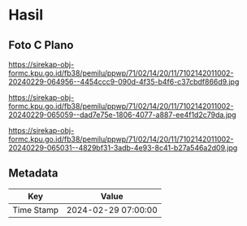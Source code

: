 # Hasil

## Foto C Plano

https://sirekap-obj-formc.kpu.go.id/fb38/pemilu/ppwp/71/02/14/20/11/7102142011002-20240229-064956--4454ccc9-090d-4f35-b4f6-c37cbdf866d9.jpg

https://sirekap-obj-formc.kpu.go.id/fb38/pemilu/ppwp/71/02/14/20/11/7102142011002-20240229-065059--dad7e75e-1806-4077-a887-ee4f1d2c79da.jpg

https://sirekap-obj-formc.kpu.go.id/fb38/pemilu/ppwp/71/02/14/20/11/7102142011002-20240229-065031--4829bf31-3adb-4e93-8c41-b27a546a2d09.jpg


## Metadata

| Key        | Value               |
| ---------- | ------------------- |
| Time Stamp | 2024-02-29 07:00:00 |




